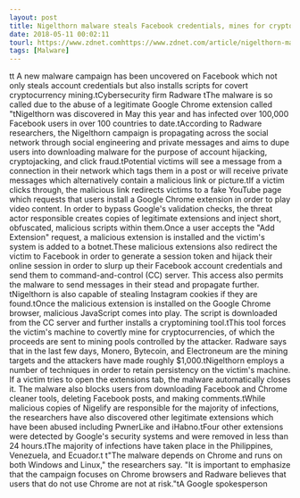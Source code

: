 ```yaml
---
layout: post
title: Nigelthorn malware steals Facebook credentials, mines for cryptocurrency
date: 2018-05-11 00:02:11
tourl: https://www.zdnet.comhttps://www.zdnet.com/article/nigelthorn-malware-steals-facebook-credentials-mines-for-cryptocurrency/
tags: [Malware]
---
```

tt A new malware campaign has been uncovered on Facebook which not only steals account credentials but also installs scripts for covert cryptocurrency mining.tCybersecurity firm Radware tThe malware is so called due to the abuse of a legitimate Google Chrome extension called "tNigelthorn was discovered in May this year and has infected over 100,000 Facebook users in over 100 countries to date.tAccording to Radware researchers, the Nigelthorn campaign is propagating across the social network through social engineering and private messages and aims to dupe users into downloading malware for the purpose of account hijacking, cryptojacking, and click fraud.tPotential victims will see a message from a connection in their network which tags them in a post or will receive private messages which alternatively contain a malicious link or picture.tIf a victim clicks through, the malicious link redirects victims to a fake YouTube page which requests that users install a Google Chrome extension in order to play video content. In order to bypass Google's validation checks, the threat actor responsible creates copies of legitimate extensions and inject short, obfuscated, malicious scripts within them.Once a user accepts the "Add Extension" request, a malicious extension is installed and the victim's system is added to a botnet.These malicious extensions also redirect the victim to Facebook in order to generate a session token and hijack their online session in order to slurp up their Facebook account credentials and send them to command-and-control (CC) server. This access also permits the malware to send messages in their stead and propagate further. tNigelthorn is also capable of stealing Instagram cookies if they are found.tOnce the malicious extension is installed on the Google Chrome browser, malicious JavaScript comes into play. The script is downloaded from the CC server and further installs a cryptomining tool.tThis tool forces the victim's machine to covertly mine for cryptocurrencies, of which the proceeds are sent to mining pools controlled by the attacker. Radware says that in the last few days, Monero, Bytecoin, and Electroneum are the mining targets and the attackers have made roughly $1,000.tNigelthorn employs a number of techniques in order to retain persistency on the victim's machine. If a victim tries to open the extensions tab, the malware automatically closes it. The malware also blocks users from downloading Facebook and Chrome cleaner tools, deleting Facebook posts, and making comments.tWhile malicious copies of Nigelify are responsible for the majority of infections, the researchers have also discovered other legitimate extensions which have been abused including PwnerLike and iHabno.tFour other extensions were detected by Google's security systems and were removed in less than 24 hours.tThe majority of infections have taken place in the Philippines, Venezuela, and Ecuador.t t"The malware depends on Chrome and runs on both Windows and Linux," the researchers say. "It is important to emphasize that the campaign focuses on Chrome browsers and Radware believes that users that do not use Chrome are not at risk."tA Google spokesperson 